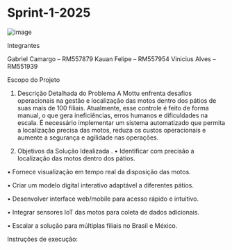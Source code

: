 # Sprint-1-2025

![image](https://github.com/user-attachments/assets/6335eded-1ce5-41f1-8fbd-7921804f3f67)

Integrantes

Gabriel Camargo – RM557879
Kauan Felipe – RM557954
Vinicius Alves – RM551939

Escopo do Projeto

1. Descrição Detalhada do Problema 
A Mottu enfrenta desafios operacionais na gestão e localização das motos dentro dos pátios de suas mais de 100 filiais. Atualmente, esse controle é feito de forma manual, o que gera ineficiências, erros humanos e dificuldades na escala. É necessário implementar um sistema automatizado que permita a localização precisa das motos, reduza os custos operacionais e aumente a segurança e agilidade nas operações.

2. Objetivos da Solução Idealizada .
•	Identificar com precisão a localização das motos dentro dos pátios.

•	Fornece visualização em tempo real da disposição das motos.

•	Criar um modelo digital interativo adaptável a diferentes pátios.

•	Desenvolver interface web/mobile para acesso rápido e intuitivo.

•	Integrar sensores IoT das motos para coleta de dados adicionais.

•	Escalar a solução para múltiplas filiais no Brasil e México.

Instruções de execução:
